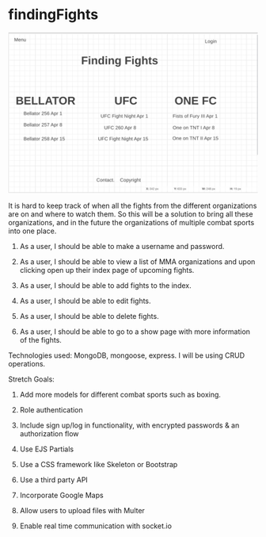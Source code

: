 # findingFights

![Wireframe](Wireframe_Routes_Project.png)

It is hard to keep track of when all the fights from the different organizations are on and where to watch them.  So this will be a solution to bring all these organizations, and in the future the organizations of multiple combat sports into one place.


1. As a user, I should be able to make a username and password.

2. As a user, I should be able to view a list of MMA organizations and upon clicking open up their index page of upcoming fights.

3. As a user, I should be able to add fights to the index.

4. As a user, I should be able to edit fights.

5. As a user, I should be able to delete fights.

6. As a user, I should be able to go to a show page with more information of the fights.

Technologies used: MongoDB, mongoose, express.  I will be using CRUD operations.

Stretch Goals:
1. Add more models for different combat sports such as boxing.

2. Role authentication

2. Include sign up/log in functionality, with encrypted passwords & an authorization flow

3. Use EJS Partials

4. Use a CSS framework like Skeleton or Bootstrap

5. Use a third party API

6. Incorporate Google Maps

7. Allow users to upload files with Multer

8. Enable real time communication with socket.io
